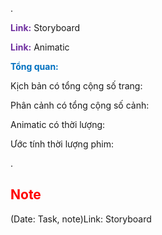 .

<span style="font-weight:bold; color:rgb(112, 48, 160)">Link:</span> Storyboard

<span style="font-weight:bold; color:rgb(112, 48, 160)">Link:</span> Animatic

<span style="font-weight:bold; color:rgb(0, 112, 192)">Tổng quan:</span> 

Kịch bản có tổng cộng số trang:

Phân cảnh có tổng cộng số cảnh:

Animatic có thời lượng: 

Ước tính thời lượng phim:

.

## <span style="color:rgb(255, 0, 0)">Note</span> 
(Date: Task, note)Link: Storyboard




